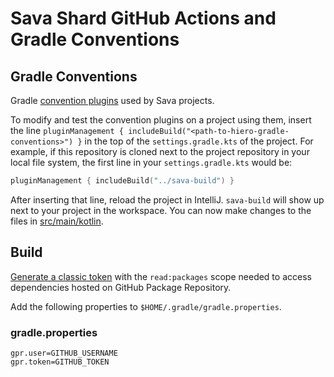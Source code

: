 # Sava Shard GitHub Actions and Gradle Conventions

## Gradle Conventions

Gradle [convention plugins](https://docs.gradle.org/current/samples/sample_convention_plugins.html) used by Sava projects.

To modify and test the convention plugins on a project using them, insert the line
`pluginManagement { includeBuild("<path-to-hiero-gradle-conventions>") }`
in the top of the `settings.gradle.kts` of the project.
For example, if this repository is cloned next to the project repository in
your local file system, the first line in your `settings.gradle.kts` would be:

```kotlin
pluginManagement { includeBuild("../sava-build") }
```

After inserting that line, reload the project in IntelliJ. `sava-build` will show up next to your project in the workspace.
You can now make changes to the files in [src/main/kotlin](src/main/kotlin).

## Build

[Generate a classic token](https://github.com/settings/tokens) with the `read:packages` scope needed to access
dependencies hosted on GitHub Package Repository.

Add the following properties to `$HOME/.gradle/gradle.properties`.

### gradle.properties

```properties
gpr.user=GITHUB_USERNAME
gpr.token=GITHUB_TOKEN
```

